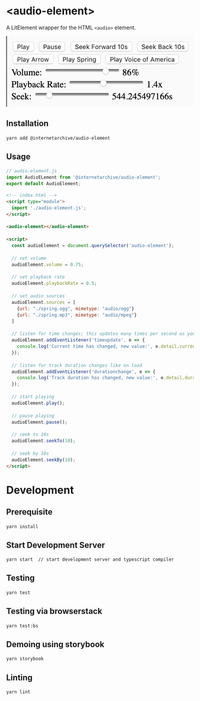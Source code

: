 # \<audio-element>

A LitElement wrapper for the HTML `<audio>` element.

![Audio Element](./assets/img/audio-element-controls.png "Audio Element Demo")

## Installation
```bash
yarn add @internetarchive/audio-element
```

## Usage
```js
// audio-element.js
import AudioELement from '@internetarchive/audio-element';
export default AudioElement;
```

```html
<!-- index.html -->
<script type="module">
  import './audio-element.js';
</script>

<audio-element></audio-element>

<script>
  const audioElement = document.querySelector('audio-element');

  // set volume
  audioElement.volume = 0.75;

  // set playback rate
  audioElement.playbackRate = 0.5;

  // set audio sources
  audioElement.sources = [
    {url: "./spring.ogg", mimetype: "audio/ogg"}
    {url: "./spring.mp3", mimetype: "audio/mpeg"}
  ]

  // listen for time changes; this updates many times per second as your media plays back
  audioElement.addEventListener('timeupdate', e => {
    console.log('Current time has changed, new value:', e.detail.currentTime);
  });

  // listen for track duration changes like on load
  audioElement.addEventListener('durationchange', e => {
    console.log('Track duration has changed, new value:', e.detail.duration);
  });

  // start playing
  audioElement.play();

  // pause playing
  audioElement.pause();

  // seek to 10s
  audioElement.seekTo(10);

  // seek by 10s
  audioElement.seekBy(10);
</script>

```

# Development

## Prerequisite
```bash
yarn install
```

## Start Development Server
```bash
yarn start  // start development server and typescript compiler
```

## Testing
```bash
yarn test
```

## Testing via browserstack
```bash
yarn test:bs
```

## Demoing using storybook
```bash
yarn storybook
```

## Linting
```bash
yarn lint
```
